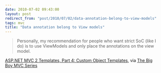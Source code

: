 ```yaml
---
date: 2010-07-02 09:43:00
layout: post
redirect_from: "post/2010/07/02/data-annotation-belong-to-view-models"
tags: mvc
title: "Data annotation belong to View models"
---
```


> Personally, my recommendation for people who want strict SoC (like I do) is
> to use ViewModels and only place the annotations on the view model.

[ASP.NET MVC 2 Templates, Part 4: Custom Object Templates](http://bradwilson.typepad.com/blog/2009/10/aspnet-mvc-2-templates-part-4-custom-object-templates.html), via
[The Big Boy MVC Series](http://www.weirdlover.com/2010/07/01/the-big-boy-mvc-series-part-22-whoop/)
